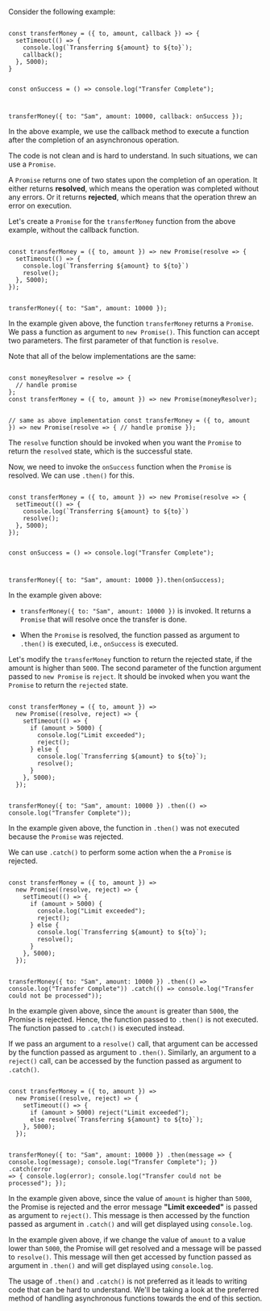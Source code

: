 Consider the following example:

<codeblock language="javascript" type="lesson">
<code>
const transferMoney = ({ to, amount, callback }) => {
  setTimeout(() => {
    console.log(`Transferring ${amount} to ${to}`);
    callback();
  }, 5000);
}

const onSuccess = () => console.log("Transfer Complete");

transferMoney({
  to: "Sam",
  amount: 10000,
  callback: onSuccess
});
</code>
</codeblock>

In the above example,
we use the callback method
to execute a function after
the completion of
an asynchronous operation.

The code is not clean
and
is hard to understand.
In such situations,
we can use a `Promise`.

A `Promise` returns one of two states
upon the completion of an operation.
It either returns **resolved**,
which means the operation was completed
without any errors.
Or it returns **rejected**,
which means that the operation
threw an error on execution.

Let's create a `Promise` for the
`transferMoney` function from the above example,
without the callback function.

<codeblock language="javascript" type="lesson">
<code>
const transferMoney = ({ to, amount }) => new Promise(resolve => {
  setTimeout(() => {
    console.log(`Transferring ${amount} to ${to}`)
    resolve();
  }, 5000);
});

transferMoney({ to: "Sam", amount: 10000 });
</code>
</codeblock>

In the example given above,
the function `transferMoney`
returns a `Promise`.
We pass a function as argument
to `new Promise()`.
This function can accept two parameters.
The first parameter of that function
is `resolve`.

Note that all of the below implementations
are the same:

<codeblock language="javascript" type="lesson">
<code>
const moneyResolver = resolve => {
  // handle promise
};
const transferMoney = ({ to, amount }) => new Promise(moneyResolver);

// same as above implementation
const transferMoney = ({ to, amount }) => new Promise(resolve => {
  // handle promise
});
</code>
</codeblock>

The `resolve` function should be invoked when you
want the `Promise` to
return the `resolved` state,
which is the successful state.

Now, we need to invoke the
`onSuccess` function
when the `Promise` is resolved.
We can use `.then()` for this.

<codeblock language="javascript" type="lesson">
<code>
const transferMoney = ({ to, amount }) => new Promise(resolve => {
  setTimeout(() => {
    console.log(`Transferring ${amount} to ${to}`)
    resolve();
  }, 5000);
});

const onSuccess = () => console.log("Transfer Complete");

transferMoney({ to: "Sam", amount: 10000 }).then(onSuccess);
</code>
</codeblock>

In the example given above:

- `transferMoney({ to: "Sam", amount: 10000 })` is invoked.
  It returns a `Promise` that will resolve
  once the transfer is done.

- When the `Promise` is resolved,
  the function passed as argument
  to `.then()` is executed,
  i.e., `onSuccess` is executed.

Let's modify the `transferMoney` function
to return the rejected state,
if the amount is higher than `5000`.
The second parameter of the
function argument passed to
`new Promise` is `reject`.
It should be invoked when you
want the `Promise` to
return the `rejected` state.

<codeblock language="javascript" type="lesson">
<code>
const transferMoney = ({ to, amount }) =>
  new Promise((resolve, reject) => {
    setTimeout(() => {
      if (amount > 5000) {
        console.log("Limit exceeded");
        reject();
      } else {
        console.log(`Transferring ${amount} to ${to}`);
        resolve();
      }
    }, 5000);
  });

transferMoney({ to: "Sam", amount: 10000 })
  .then(() => console.log("Transfer Complete"));
</code>
</codeblock>

In the example given above,
the function in `.then()`
was not executed because
the `Promise` was rejected.

We can use `.catch()` to
perform some action when
the a `Promise` is rejected.

<codeblock language="javascript" type="lesson">
<code>
const transferMoney = ({ to, amount }) =>
  new Promise((resolve, reject) => {
    setTimeout(() => {
      if (amount > 5000) {
        console.log("Limit exceeded");
        reject();
      } else {
        console.log(`Transferring ${amount} to ${to}`);
        resolve();
      }
    }, 5000);
  });

transferMoney({ to: "Sam", amount: 10000 })
  .then(() => console.log("Transfer Complete"))
  .catch(() => console.log("Transfer could not be processed"));
</code>
</codeblock>

In the example given above,
since the `amount` is greater than `5000`,
the Promise is rejected.
Hence, the function passed to `.then()`
is not executed.
The function passed to `.catch()`
is executed instead.

If we pass an argument to a `resolve()` call,
that argument can be accessed
by the function passed as argument to `.then()`.
Similarly, an argument to a `reject()` call,
can be accessed by the function
passed as argument to `.catch()`.

<codeblock language="javascript" type="lesson">
<code>
const transferMoney = ({ to, amount }) =>
  new Promise((resolve, reject) => {
    setTimeout(() => {
      if (amount > 5000) reject("Limit exceeded");
      else resolve(`Transferring ${amount} to ${to}`);
    }, 5000);
  });

transferMoney({ to: "Sam", amount: 10000 })
  .then(message => {
    console.log(message);
    console.log("Transfer Complete");
  })
  .catch(error => {
    console.log(error);
    console.log("Transfer could not be processed");
  });
</code>
</codeblock>

In the example given above,
since the value of `amount`
is higher than `5000`,
the Promise is rejected
and
the error message **"Limit exceeded"**
is passed as argument to `reject()`.
This message is then accessed by the
function passed as argument in `.catch()`
and
will get displayed using `console.log`.

In the example given above,
if we change the value of `amount`
to a value lower than `5000`,
the Promise will get resolved
and a message will be passed to `resolve()`.
This message will then get accessed by
function passed as argument in `.then()`
and
will get displayed using `console.log`.

The usage of `.then()` and `.catch()`
is not preferred as it leads to
writing code that can be hard to understand.
We'll be taking a look at the preferred method
of handling asynchronous functions
towards the end of this section.
